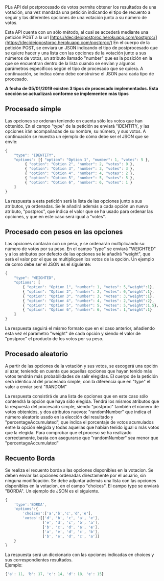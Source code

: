 PLa API del postprocesado de votos permite obtener los resultados de una votación, una vez mandada una petición indicando el tipo de recuento a seguir y las diferentes opciones de una votación junto a su número de votos.

Esta API cuenta con un sólo método, al cual se accederá mediante una petición POST a la url [https://decideiopostproc.herokuapp.com/postproc/](https://decideiopostproc.herokuapp.com/postproc/)
En el cuerpo de la petición POST, se enviará un JSON indicando el tipo de postprocesado que se quiere hacer y una lista con las opciones de la votación junto a sus números de votos, un atributo llamado "number" que es la posición en la que se encuentran dentro de la lista cuando se envían y algunos parámetros específicos según el tipo de procesado que se quiera. A continuación, se indica cómo debe construirse el JSON para cada tipo de procesado.

**A fecha de 05/01/2019 existen 3 tipos de procesado implementados. Esta sección se actualizará conforme se implementen más tipos**

## Procesado simple

Las opciones se ordenan teniendo en cuenta sólo los votos que han obtenido. En el campo "type" de la petición se enviará "IDENTITY, y las opciones irán acompañadas de su nombre, su número, y sus votos. A continuación se muestra un ejemplo de cómo debe ser el JSON que se envíe:

```js
{
    "type": "IDENTITY",
    "options": [{ "option": "Option 1", "number": 1, "votes": 5 },
         { "option": "Option 2", "number": 2, "votes": 0 },
         { "option": "Option 3", "number": 3, "votes": 3 },
         { "option": "Option 4", "number": 4, "votes": 2 },
         { "option": "Option 5", "number": 5, "votes": 5 },
         { "option": "Option 6", "number": 6, "votes": 1 }
    ]
}
```

La respuesta a esta petición será la lista de las opciones junto a sus atributos, ya ordenadas. Se le añadirá además a cada opción un nuevo atributo, "postproc", que indica el valor que se ha usado para ordenar las opciones, y que en este caso será igual a "votes".

## Procesado con pesos en las opciones
Las opciones contarán con un peso, y se ordenarán multiplicando su número de votos por su peso. En el campo "type" se enviará "WEIGHTED" y a los atributos por defecto de las opciones se le añadirá "weight", que será el valor por el que se multipliquen los votos de la opción. Un ejemplo de como debe ser el JSON es el siguiente:

```js
{
    "type": "WEIGHTED",
    "options": [
        { "option": "Option 1", "number": 1, "votes": 5,"weight":1},
        { "option": "Option 2", "number": 2, "votes": 0,"weight":1},
        { "option": "Option 3", "number": 3, "votes": 3,"weight":1},
        { "option": "Option 4", "number": 4, "votes": 2,"weight":2},
        { "option": "Option 5", "number": 5, "votes": 5,"weight":1.5},
        { "option": "Option 6", "number": 6, "votes": 1,"weight":1}
    ]
}
```


La respuesta seguirá el mismo formato que en el caso anterior, añadiendo esta vez el parámetro "weight" de cada opción y siendo el valor de "postproc" el producto de los votos por su peso.

## Procesado aleatorio

A partir de las opciones de la votación y sus votos, se escogerá una opción al azar, teniendo en cuenta que aquellas opciones que hayan tenido más votos tendrán más probabilidades de salir elegidas. El cuerpo de la petición será idéntico al del procesado simple, con la diferencia que en "type" el valor a enviar será "RANDOM"

La respuesta consistirá de una lista de opciones que en este caso sólo contendrá la opción que haya sido elegida. Tendrá los mismos atributos que la respuesta del procesado simple, siendo "postproc" también el número de votos obtenidos, y dos atributos nuevos: "randomNumber" que indica el número aleatorio usado en la elección del resultado y "percentageAccumulated", que indica el porcentaje de votos acumulados entre la opción elegida y todas aquellas que habían tenido igual o más votos que la elegida. Para comprobar que el proceso se ha realizado correctamente, basta con asegurarse que "randomNumber" sea menor que "percentageAccumulated"

## Recuento Borda

Se realiza el recuento borda a las opciones disponibles en la votacion. Se deben enviar las opciones ordenadas directamente por el usuario, sin ninguna modificación. Se debe adjuntar además una lista con las opciones disponibles en la votacion, en el campo "choices". El campo type se enviará "BORDA". Un ejemplo de JSON es el siguiente.

```js
{
    'type':'BORDA',
    'options':{
        'choices':['a','b','c','d','e'],
        'votes':[['d', 'b', 'c', 'a', 'e'],
                 ['e', 'd', 'c', 'b', 'a'],
                 ['b', 'c', 'd', 'a', 'e'],
                 ['a', 'e', 'd', 'c', 'b'],
                 ['b', 'e', 'd', 'c', 'a']]
    }
}
```

La respuesta será un diccionario con las opciones indicadas en choices y sus correspondientes resultados.  
Ejemplo:

```js
{'a': 11, 'b': 17, 'c': 14, 'd': 18, 'e': 15}
```